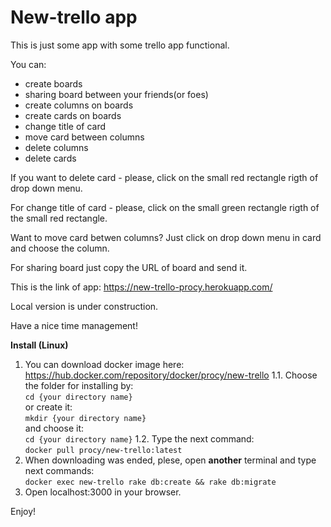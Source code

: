 # New-trello app

This is just some app with some trello app functional.

You can:
* create boards
* sharing board between your friends(or foes)
* create columns on boards
* create cards on boards
* change title of card
* move card between columns
* delete columns
* delete cards

If you want to delete card - please, click on the small red rectangle rigth of drop down menu.

For change title of card - please, click on the small green rectangle rigth of the small red rectangle.

Want to move card betwen columns? Just click on drop down menu in card and choose the column.

For sharing board just copy the URL of board and send it.

This is the link of app: https://new-trello-procy.herokuapp.com/

Local version is under construction.

Have a nice time management!

<b>Install (Linux)</b>

1. You can download docker image here: https://hub.docker.com/repository/docker/procy/new-trello
1.1. Choose the folder for installing by: <br/>
```cd {your directory name}``` <br/>
or create it: <br/>
```mkdir {your directory name}``` <br/>
and choose it: </br>
```cd {your directory name}```
1.2. Type the next command: <br/>
```docker pull procy/new-trello:latest``` <br/>
2. When downloading was ended, plese, open <b>another</b> terminal and type next commands: <br/>
```docker exec new-trello rake db:create && rake db:migrate``` <br/>
3. Open localhost:3000 in your browser.

Enjoy!

